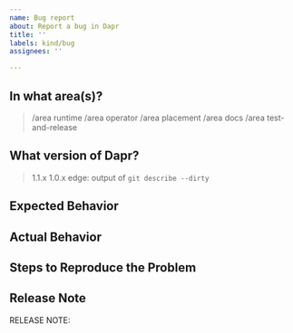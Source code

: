 ```yaml
---
name: Bug report
about: Report a bug in Dapr
title: ''
labels: kind/bug
assignees: ''

---
```


<!-- If you need to report a security issue please visit https://docs.dapr.io/operations/support/suport-security-issues -->

## In what area(s)?

<!-- Remove the '> ' to select -->

> /area runtime
> /area operator
> /area placement
> /area docs
> /area test-and-release

## What version of Dapr?

<!-- Delete all but your choice -->

> 1.1.x
> 1.0.x
> edge: output of `git describe --dirty`

## Expected Behavior

<!-- Briefly describe what you expect to happen -->


## Actual Behavior

<!-- Briefly describe what is actually happening -->


## Steps to Reproduce the Problem

<!-- How can a maintainer reproduce this issue (be detailed) -->

## Release Note

<!-- How should the fix for this issue be communicated in our release notes? It can be populated later. -->
<!-- Keep it as a single line. Examples: -->

<!-- RELEASE NOTE: **ADD** New feature in Dapr. -->
<!-- RELEASE NOTE: **FIX** Bug in runtime. -->
<!-- RELEASE NOTE: **UPDATE** Runtime dependency. -->

RELEASE NOTE:
